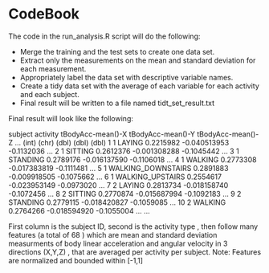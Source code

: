 # CodeBook

The code in the run_analysis.R script will do the following:
* Merge the training and the test sets to create one data set.
* Extract only the measurements on the mean and standard deviation for each measurement. 
* Appropriately label the data set with descriptive variable names. 
* Create a tidy data set with the average of each variable for each activity and each subject.
* Final result will be written to a file named tidt_set_result.txt

Final result will look like the following:

 subject           activity   tBodyAcc-mean()-X tBodyAcc-mean()-Y tBodyAcc-mean()-Z   ...
     (int)              (chr)             (dbl)             (dbl)             (dbl)
1        1             LAYING         0.2215982      -0.040513953        -0.1132036   ...
2        1            SITTING         0.2612376      -0.001308288        -0.1045442   ...
3        1           STANDING         0.2789176      -0.016137590        -0.1106018   ...
4        1            WALKING         0.2773308      -0.017383819        -0.1111481   ...
5        1 WALKING_DOWNSTAIRS         0.2891883      -0.009918505        -0.1075662   ...
6        1   WALKING_UPSTAIRS         0.2554617      -0.023953149        -0.0973020   ...
7        2             LAYING         0.2813734      -0.018158740        -0.1072456   ...
8        2            SITTING         0.2770874      -0.015687994        -0.1092183   ...
9        2           STANDING         0.2779115      -0.018420827        -0.1059085   ...
10       2            WALKING         0.2764266      -0.018594920        -0.1055004   ...
...

First column is the subject ID, second is the activity type , then follow many features (a total of 68 ) which are mean and standard deviation measurments of body linear acceleration and angular velocity in 3 directions (X,Y,Z)  , that are averaged per activity per subject.
Note: Features are normalized and bounded within [-1,1]
